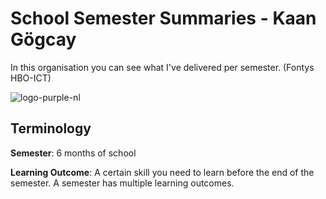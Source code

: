 # School Semester Summaries - Kaan Gögcay
In this organisation you can see what I've delivered per semester. (Fontys HBO-ICT)

![logo-purple-nl](https://user-images.githubusercontent.com/74303221/201209216-d3bfa414-19ac-4c79-80c1-fa27c0a975cf.png)

## Terminology

**Semester**: 6 months of school

**Learning Outcome**: A certain skill you need to learn before the end of the semester. A semester has multiple learning outcomes.
